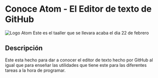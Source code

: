 # Conoce Atom - El Editor de texto de GitHub 

![Logo Atom](Images/atom.logo.jpg)
Este es el taaller que se llevara acaba el dia 22 de febrero

## Descripción 
Este esta hecho para dar a conocer el editor de texto hecho por GitHub al igual que para enseñar 
las utilidades que tiene este para las diferentes tareas a la hora de programar.
